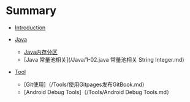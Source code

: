 # Summary

* [Introduction](README.md)

* [Java]()
    - [Java内存分区](/Java/1-01.java内存分区.md)
    - [Java 常量池相关](/Java/1-02.java 常量池相关 String Integer.md)

* [Tool]()
    - [Git使用]（/Tools/使用Gitpages发布GitBook.md）
    - [Android Debug Tools]（/Tools/Android Debug Tools.md）